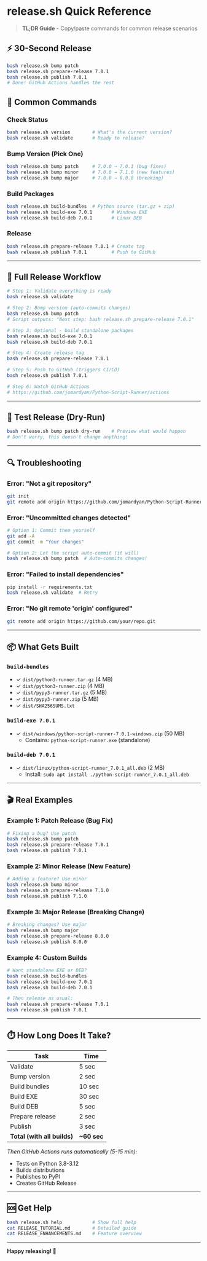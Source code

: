 # release.sh Quick Reference

> **TL;DR Guide** - Copy/paste commands for common release scenarios

## ⚡ 30-Second Release

```bash
bash release.sh bump patch
bash release.sh prepare-release 7.0.1
bash release.sh publish 7.0.1
# Done! GitHub Actions handles the rest
```

## 🎯 Common Commands

### Check Status
```bash
bash release.sh version        # What's the current version?
bash release.sh validate       # Ready to release?
```

### Bump Version (Pick One)
```bash
bash release.sh bump patch     # 7.0.0 → 7.0.1 (bug fixes)
bash release.sh bump minor     # 7.0.0 → 7.1.0 (new features)
bash release.sh bump major     # 7.0.0 → 8.0.0 (breaking)
```

### Build Packages
```bash
bash release.sh build-bundles  # Python source (tar.gz + zip)
bash release.sh build-exe 7.0.1       # Windows EXE
bash release.sh build-deb 7.0.1       # Linux DEB
```

### Release
```bash
bash release.sh prepare-release 7.0.1 # Create tag
bash release.sh publish 7.0.1         # Push to GitHub
```

---

## 🚀 Full Release Workflow

```bash
# Step 1: Validate everything is ready
bash release.sh validate

# Step 2: Bump version (auto-commits changes)
bash release.sh bump patch
# Script outputs: "Next step: bash release.sh prepare-release 7.0.1"

# Step 3: Optional - build standalone packages
bash release.sh build-exe 7.0.1
bash release.sh build-deb 7.0.1

# Step 4: Create release tag
bash release.sh prepare-release 7.0.1

# Step 5: Push to GitHub (triggers CI/CD)
bash release.sh publish 7.0.1

# Step 6: Watch GitHub Actions
# https://github.com/jomardyan/Python-Script-Runner/actions
```

---

## 🧪 Test Release (Dry-Run)

```bash
bash release.sh bump patch dry-run    # Preview what would happen
# Don't worry, this doesn't change anything!
```

---

## 🔍 Troubleshooting

### Error: "Not a git repository"
```bash
git init
git remote add origin https://github.com/jomardyan/Python-Script-Runner.git
```

### Error: "Uncommitted changes detected"
```bash
# Option 1: Commit them yourself
git add -A
git commit -m "Your changes"

# Option 2: Let the script auto-commit (it will)
bash release.sh bump patch  # Auto-commits changes!
```

### Error: "Failed to install dependencies"
```bash
pip install -r requirements.txt
bash release.sh validate  # Retry
```

### Error: "No git remote 'origin' configured"
```bash
git remote add origin https://github.com/your/repo.git
```

---

## 📦 What Gets Built

### `build-bundles`
- ✓ `dist/python3-runner.tar.gz` (4 MB)
- ✓ `dist/python3-runner.zip` (4 MB)
- ✓ `dist/pypy3-runner.tar.gz` (5 MB)
- ✓ `dist/pypy3-runner.zip` (5 MB)
- ✓ `dist/SHA256SUMS.txt`

### `build-exe 7.0.1`
- ✓ `dist/windows/python-script-runner-7.0.1-windows.zip` (50 MB)
  - Contains: `python-script-runner.exe` (standalone)

### `build-deb 7.0.1`
- ✓ `dist/linux/python-script-runner_7.0.1_all.deb` (2 MB)
  - Install: `sudo apt install ./python-script-runner_7.0.1_all.deb`

---

## 🎬 Real Examples

### Example 1: Patch Release (Bug Fix)
```bash
# Fixing a bug? Use patch
bash release.sh bump patch
bash release.sh prepare-release 7.0.1
bash release.sh publish 7.0.1
```

### Example 2: Minor Release (New Feature)
```bash
# Adding a feature? Use minor
bash release.sh bump minor
bash release.sh prepare-release 7.1.0
bash release.sh publish 7.1.0
```

### Example 3: Major Release (Breaking Change)
```bash
# Breaking changes? Use major
bash release.sh bump major
bash release.sh prepare-release 8.0.0
bash release.sh publish 8.0.0
```

### Example 4: Custom Builds
```bash
# Want standalone EXE or DEB?
bash release.sh build-bundles
bash release.sh build-exe 7.0.1
bash release.sh build-deb 7.0.1

# Then release as usual:
bash release.sh prepare-release 7.0.1
bash release.sh publish 7.0.1
```

---

## ⏱️ How Long Does It Take?

| Task | Time |
|------|------|
| Validate | 5 sec |
| Bump version | 2 sec |
| Build bundles | 10 sec |
| Build EXE | 30 sec |
| Build DEB | 5 sec |
| Prepare release | 2 sec |
| Publish | 3 sec |
| **Total (with all builds)** | **~60 sec** |

*Then GitHub Actions runs automatically (5-15 min):*
- Tests on Python 3.8-3.12
- Builds distributions
- Publishes to PyPI
- Creates GitHub Release

---

## 🆘 Get Help

```bash
bash release.sh help           # Show full help
cat RELEASE_TUTORIAL.md        # Detailed guide
cat RELEASE_ENHANCEMENTS.md    # Feature overview
```

---

**Happy releasing! 🎉**
